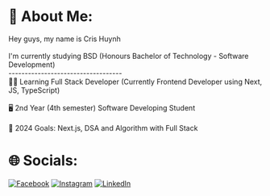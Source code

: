 # 💫 About Me:
Hey guys, my name is Cris Huynh<br><br>I'm currently studying BSD (Honours Bachelor of Technology - Software Development)<br>-----------------------------------<br>👨‍💻 Learning Full Stack Developer (Currently Frontend Developer using Next, JS, TypeScript)<br><br>🖥️ 2nd Year (4th semester) Software Developing Student<br><br>🥅 2024 Goals: Next.js, DSA and Algorithm with Full Stack


# 🌐 Socials:
[![Facebook](https://img.shields.io/badge/Facebook-%231877F2.svg?logo=Facebook&logoColor=white)](https://facebook.com/https://www.facebook.com/khang.huynh.2307) [![Instagram](https://img.shields.io/badge/Instagram-%23E4405F.svg?logo=Instagram&logoColor=white)](https://instagram.com/https://www.instagram.com/cr_khangh/) [![LinkedIn](https://img.shields.io/badge/LinkedIn-%230077B5.svg?logo=linkedin&logoColor=white)](https://linkedin.com/in/https://www.linkedin.com/in/cris-huynh-2a52b5274/) 
